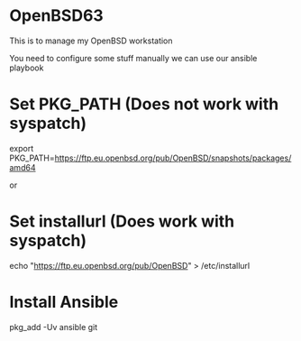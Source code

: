# OpenBSD63
This is to manage my OpenBSD workstation

You need to configure some stuff manually we can use our ansible playbook

# Set PKG_PATH (Does not work with syspatch)
export PKG_PATH=https://ftp.eu.openbsd.org/pub/OpenBSD/snapshots/packages/amd64

or

# Set installurl (Does work with syspatch)
echo "https://ftp.eu.openbsd.org/pub/OpenBSD" > /etc/installurl

# Install Ansible
pkg_add -Uv ansible git
